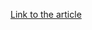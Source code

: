 [Link to the article](https://www.bleepingcomputer.com/news/security/interpol-disrupts-cybercrime-activity-on-22-000-ip-addresses-arrests-41/)
